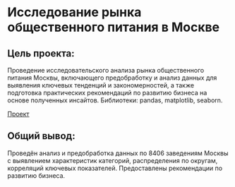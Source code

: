 # Исследование рынка общественного питания в Москве

## Цель проекта: 
Проведение исследовательского анализа рынка общественного питания Москвы, включающего предобработку и анализ данных для выявления ключевых тенденций и закономерностей, а также подготовка практических рекомендаций по развитию бизнеса на основе полученных инсайтов. Библиотеки: pandas, matplotlib, seaborn. 

[Проект](https://github.com/ValeriyKomarov/Practicum_projects/blob/main/Исследование%20рынка%20общественного%20питания%20в%20Москве/Исследование%20рынка%20общественного%20питания%20в%20Москве.ipynb)

## Общий вывод: 

Проведён анализ и предобработка данных по 8406 заведениям Москвы с выявлением характеристик категорий, распределения по округам, корреляций ключевых показателей. Предоставлены рекомендации по развитию бизнеса.
